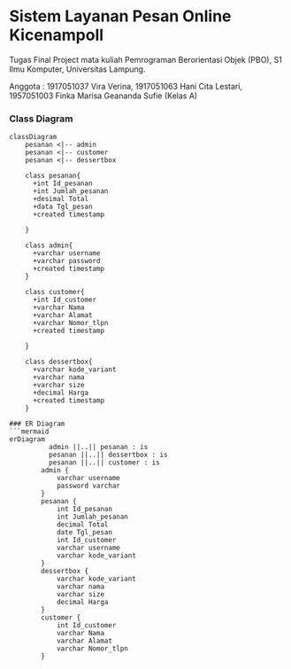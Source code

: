 # Sistem Layanan Pesan Online Kicenampoll
Tugas Final Project mata kuliah Pemrograman Berorientasi Objek (PBO), S1 Ilmu Komputer, Universitas Lampung.

Anggota :
1917051037 Vira Verina,
1917051063 Hani Cita Lestari,
1957051003 Finka Marisa Geananda Sufie
(Kelas A)

### Class Diagram
```mermaid
classDiagram
	pesanan <|-- admin
	pesanan <|-- customer
	pesanan <|-- dessertbox
    
    class pesanan{
      +int Id_pesanan
	  +int Jumlah_pesanan
	  +desimal Total
      +data Tgl_pesan
      +created timestamp
      
    }
    
    class admin{
      +varchar username
      +varchar password
      +created timestamp
    }
	
	class customer{
      +int Id_customer
	  +varchar Nama
	  +varchar Alamat
      +varchar Nomor_tlpn
      +created timestamp
      
    }
    
    class dessertbox{
      +varchar kode_variant
      +varchar nama
	  +varchar size
	  +decimal Harga
      +created timestamp
    }

### ER Diagram
```mermaid
erDiagram
          admin ||..|| pesanan : is
          pesanan ||..|| dessertbox : is
          pesanan ||..|| customer : is
        admin {
            varchar username
            password varchar
        }
        pesanan {
            int Id_pesanan
            int Jumlah_pesanan
            decimal Total
            date Tgl_pesan
            int Id_customer
            varchar username
            varchar kode_variant
        }
        dessertbox {
            varchar kode_variant
            varchar nama
            varchar size
            decimal Harga
        }
        customer {
            int Id_customer
            varchar Nama
            varchar Alamat
            varchar Nomor_tlpn
        }
```
